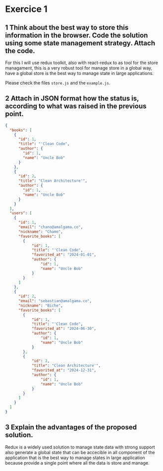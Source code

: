 # Exercice 1

## 1 Think about the best way to store this information in the browser. Code the solution using some state management strategy. Attach the code.

For this I will use redux toolkit, also with react-redux to as tool for the store managament, this is a very robust tool for manage store in a global way, have a global store is the best way to manage state in large applications.

Please check the files `store.js` and the `example.js`.
 

## 2 Attach in JSON format how the status is, according to what was raised in the previous point.

```json
{
  "books": [
    {
      "id": 1,
      "title": "'Clean Code",
      "author": {
        "id": 1,
        "name": "Uncle Bob"
      }
    },
    {
      "id": 2,
      "title": "Clean Architecture'",
      "author": {
        "id": 1,
        "name": "Uncle Bob"
      }
    }
  ],
  "users": [
    {
      "id": 1,
      "email": "chano@amalgama.co",
      "nickname": "Chamo",
      "favorite_books": [
        {
            "id": 1,
            "title": "'Clean Code",
            "favorited_at": "2024-01-01",
            "author": {
                "id": 1,
                "name": "Uncle Bob"
            }
        }
      ]
    },
    {
      "id": 2,
      "email": "sebastian@amalgama.co",
      "nickname": "Biche",
      "favorite_books": [
        {
            "id": 1,
            "title": "'Clean Code",
            "favorited_at": "2024-06-30",
            "author": {
                "id": 1,
                "name": "Uncle Bob"
            }
        },
        {
            "id": 2,
            "title": "Clean Architecture'",
            "favorited_at": "2024-12-31",
            "author": {
                "id": 1,
                "name": "Uncle Bob"
            }
        }
      ]
    }
  ]
}
```

## 3 Explain the advantages of the proposed solution.

Redux is a widely used solution to manage state data with strong support also generate a global state that can be accecible in all component of the application that is the best way to manage states in large application because provide a single point where all the data is store and manage.